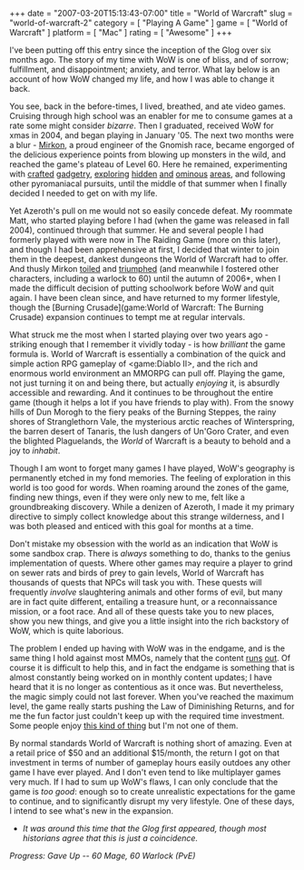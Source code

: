 +++
date = "2007-03-20T15:13:43-07:00"
title = "World of Warcraft"
slug = "world-of-warcraft-2"
category = [ "Playing A Game" ]
game = [ "World of Warcraft" ]
platform = [ "Mac" ]
rating = [ "Awesome" ]
+++

I've been putting off this entry since the inception of the Glog over six months ago.  The story of my time with WoW is one of bliss, and of sorrow; fulfillment, and disappointment; anxiety, and terror. What lay below is an account of how WoW changed my life, and how I was able to change it back.

You see, back in the before-times, I lived, breathed, and ate video games.  Cruising through high school was an enabler for me to consume games at a rate some might consider <i>bizarre</i>.  Then I graduated, received WoW for xmas in 2004, and began playing in January '05.  The next two months were a blur - [Mirkon]($SiteBaseURL$wp-content/uploads/2007/03/wave.jpg), a proud engineer of the Gnomish race, became engorged of the delicious experience points from blowing up monsters in the wild, and reached the game's plateau of Level 60.  Here he remained, experimenting with [crafted]($SiteBaseURL$wp-content/uploads/2007/03/mirkgineer.jpg) [gadgetry]($SiteBaseURL$wp-content/uploads/2007/03/tinymirk.jpg), [exploring]($SiteBaseURL$wp-content/uploads/2007/03/earthcaller.jpg) [hidden]($SiteBaseURL$wp-content/uploads/2007/03/kingofstormwind.jpg) [and]($SiteBaseURL$wp-content/uploads/2007/03/ahnquiraj.jpg) [ominous]($SiteBaseURL$wp-content/uploads/2007/03/cryptupsidedown.jpg) [areas]($SiteBaseURL$wp-content/uploads/2007/03/cotboat.jpg), and following other pyromaniacal pursuits, until the middle of that summer when I finally decided I needed to get on with my life.

Yet Azeroth's pull on me would not so easily concede defeat.  My roommate Matt, who started playing before I had (when the game was released in fall 2004), continued through that summer.  He and several people I had formerly played with were now in The Raiding Game (more on this later), and though I had been apprehensive at first, I decided that winter to join them in the deepest, dankest dungeons the World of Warcraft had to offer.  And thusly Mirkon [toiled]($SiteBaseURL$wp-content/uploads/2007/03/wipe.jpg) and [triumphed]($SiteBaseURL$wp-content/uploads/2007/03/azuregos.jpg) (and meanwhile I fostered other characters, including a warlock to 60) until the autumn of 2006\*, when I made the difficult decision of putting schoolwork before WoW and quit again.  I have been clean since, and have returned to my former lifestyle, though the [Burning Crusade](game:World of Warcraft: The Burning Crusade) expansion continues to tempt me at regular intervals.

What struck me the most when I started playing over two years ago - striking enough that I remember it vividly today - is how <i>brilliant</i> the game formula is.  World of Warcraft is essentially a combination of the quick and simple action RPG gameplay of <game:Diablo II>, and the rich and enormous world environment an MMORPG can pull off.  Playing the game, not just turning it on and being there, but actually <i>enjoying</i> it, is absurdly accessible and rewarding.  And it continues to be throughout the entire game (though it helps a lot if you have friends to play with).  From the snowy hills of Dun Morogh to the fiery peaks of the Burning Steppes, the rainy shores of Stranglethorn Vale, the mysterious arctic reaches of Winterspring, the barren desert of Tanaris, the lush dangers of Un'Goro Crater, and even the blighted Plaguelands, the <i>World</i> of Warcraft is a beauty to behold and a joy to <i>inhabit</i>.

Though I am wont to forget many games I have played, WoW's geography is permanently etched in my fond memories.  The feeling of exploration in this world is too good for words.  When roaming around the zones of the game, finding new things, even if they were only new to me, felt like a groundbreaking discovery.  While a denizen of Azeroth, I made it my primary directive to simply collect knowledge about this strange wilderness, and I was both pleased and enticed with this goal for months at a time.

Don't mistake my obsession with the world as an indication that WoW is some sandbox crap.  There is <i>always</i> something to do, thanks to the genius implementation of quests.  Where other games may require a player to grind on sewer rats and birds of prey to gain levels, World of Warcraft has thousands of quests that NPCs will task you with.  These quests will frequently <i>involve</i> slaughtering animals and other forms of evil, but many are in fact quite different, entailing a treasure hunt, or a reconnaissance mission, or a foot race.  And all of these quests take you to new places, show you new things, and give you a little insight into the rich backstory of WoW, which is quite laborious.

The problem I ended up having with WoW was in the endgame, and is the same thing I hold against most MMOs, namely that the content <a href="http://slashdot.org/comments.pl?sid=159086&cid=13323650">runs</a> <a href="http://games.slashdot.org/article.pl?sid=05/09/22/174259">out</a>.  Of course it is difficult to help this, and in fact the endgame is something that is almost constantly being worked on in monthly content updates; I have heard that it is no longer as contentious as it once was.  But nevertheless, the magic simply could not last forever.  When you've reached the maximum level, the game really starts pushing the Law of Diminishing Returns, and for me the fun factor just couldn't keep up with the required time investment.  Some people enjoy <a href="http://en.wikipedia.org/wiki/Everquest#Addiction">this kind of thing</a> but I'm not one of them.

By normal standards World of Warcraft is nothing short of amazing.  Even at a retail price of $50 and an additional $15/month, the return I got on that investment in terms of number of gameplay hours easily outdoes any other game I have ever played.  And I don't even tend to like multiplayer games very much.  If I had to sum up WoW's flaws, I can only conclude that the game is <i>too good</i>: enough so to create unrealistic expectations for the game to continue, and to significantly disrupt my very lifestyle.  One of these days, I intend to see what's new in the expansion.

* <i>It was around this time that the Glog first appeared, though most historians agree that this is just a coincidence.</i>

<i>Progress: Gave Up -- 60 Mage, 60 Warlock (PvE)</i>
